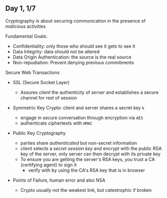 ## Day 1, 1/7

Cryptography is about securing communication in the presence of *malicious* activities

Fundamental Goals:
- Confidentiality: only those who should see it gets to see it
- Data Integrity: data should not be altered
- Data Origin Authentication: the source is the real source
- Non-repudiation: Prevent denying previous commitments

Secure Web Transactions
- SSL (Secure Socket Layer)
  - Assures *client* the authenticity of *server* and establishes a secure channel for rest of session
- Symmetric Key Crypto: client and server shares a secret key `k`
  - engage in secure conversation through encryption via `AES`
  - authenticate ciphertexts with `HMAC`
- Public Key Cryptography
  - parties share *authenticated* but non-secret information
  - client selects a *secret session key* and encrypt with the public RSA key of the server, only server can then decrypt with its private key
  - To ensure you are getting the server's RSA keys, you trust a CA (certifying agent) to sign it
    - verify with by using the CA's RSA key that is in browser

- Points of Failure, human error and also NSA
  - Crypto usually not the weakest link, but catestrophic if broken

